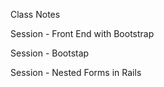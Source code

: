 Class Notes



Session - Front End with Bootstrap

Session - Bootstap

Session - Nested Forms in Rails


